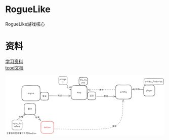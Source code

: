 # RogueLike

RogueLike游戏核心

# 资料

[学习资料](https://rogueliketutorials.com/tutorials/tcod/v2/part-0/)  
[tcod文档](https://python-tcod.readthedocs.io/en/11.19.3/)

![架构图](images/img.png)